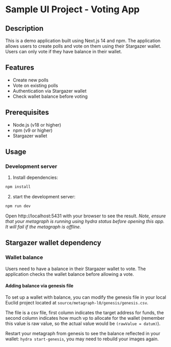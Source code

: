 # Sample UI Project - Voting App

## Description

This is a demo application built using Next.js 14 and npm. The application allows users to create polls and vote on them using their Stargazer wallet. Users can only vote if they have balance in their wallet.


## Features

+ Create new polls
+ Vote on existing polls
+ Authentication via Stargazer wallet
+ Check wallet balance before voting
  
## Prerequisites

+ Node.js (v18 or higher)
+ npm (v9 or higher)
+ Stargazer wallet

## Usage

### Development server

1. Install dependencies:

```sh
npm install
```

2. start the development server:

```sh
npm run dev
```

Open http://localhost:5431 with your browser to see the result. _Note, ensure that your metagraph is running using hydra status before opening this app. It will fail if the metagraph is offline._


## Stargazer wallet dependency

### Wallet balance
Users need to have a balance in their Stargazer wallet to vote. The application checks the wallet balance before allowing a vote.

#### Adding balance via genesis file
To set up a wallet with balance, you can modify the genesis file in your local Euclid project located at `source/metagraph-l0/genesis/genesis.csv`. 

The file is a csv file, first column indicates the target address for funds, the second column indicates how much vp to allocate for the wallet (remember this value is raw value, so the actual value would be `(rawValue = datum)`).

Restart your metagraph from genesis to see the balance reflected in your wallet: `hydra start-genesis`, you may need to rebuild your images again. 